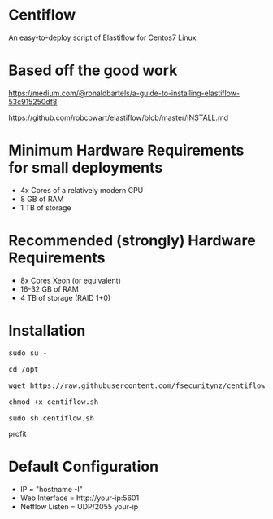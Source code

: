 # Centiflow
An easy-to-deploy script of Elastiflow for Centos7 Linux


# Based off the good work
https://medium.com/@ronaldbartels/a-guide-to-installing-elastiflow-53c915250df8

https://github.com/robcowart/elastiflow/blob/master/INSTALL.md


# Minimum Hardware Requirements for small deployments
- 4x Cores of a relatively modern CPU
- 8 GB of RAM
- 1 TB of storage


# Recommended (strongly) Hardware Requirements
- 8x Cores Xeon (or equivalent)
- 16-32 GB of RAM
- 4 TB of storage (RAID 1+0)

# Installation
<pre>
sudo su -

cd /opt

wget https://raw.githubusercontent.com/fsecuritynz/centiflow/main/centiflow.sh

chmod +x centiflow.sh

sudo sh centiflow.sh
</pre>

profit



# Default Configuration
- IP = "hostname -I"
- Web Interface = http://your-ip:5601
- Netflow Listen = UDP/2055 your-ip

